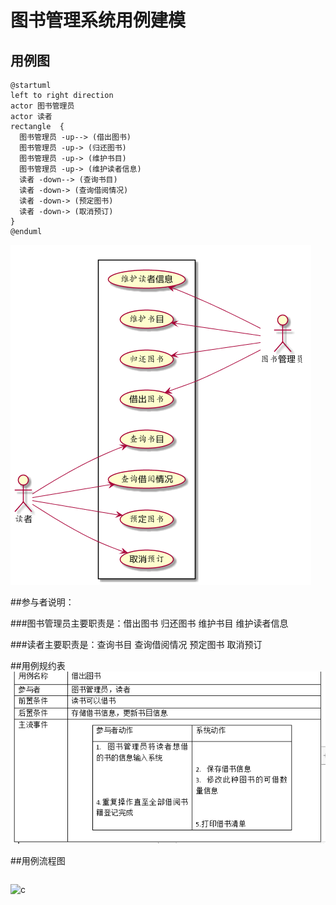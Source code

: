 # 图书管理系统用例建模

## 用例图
````
@startuml
left to right direction
actor 图书管理员
actor 读者
rectangle  {
  图书管理员 -up--> (借出图书)
  图书管理员 -up-> (归还图书)
  图书管理员 -up-> (维护书目)
  图书管理员 -up-> (维护读者信息)
  读者 -down--> (查询书目)
  读者 -down-> (查询借阅情况)
  读者 -down-> (预定图书)
  读者 -down-> (取消预订)
}
@enduml
````
![a](a.png)

##参与者说明：

###图书管理员主要职责是：借出图书 归还图书 维护书目 维护读者信息

###读者主要职责是：查询书目 查询借阅情况 预定图书 取消预订

##用例规约表
![b](b.png)

##用例流程图

````

````
![c](c.png)
